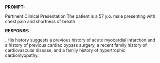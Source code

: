**PROMPT:**

Pertinent Clinical Presentation  The patient is a 57 y.o. male presenting with chest pain and shortness of breath

**RESPONSE:**

 . His history suggests a previous history of acute myocardial infarction and a history of previous cardiac bypass surgery, a recent family history of cardiovascular disease, and a family history of hypertrophic cardiomyopathy.